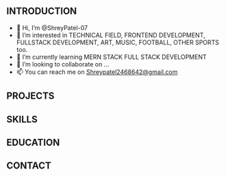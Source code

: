 ## INTRODUCTION
- 👋 Hi, I’m @ShreyPatel-07
- 👀 I’m interested in TECHNICAL FIELD, FRONTEND DEVELOPMENT, FULLSTACK DEVELOPMENT, ART, MUSIC, FOOTBALL, OTHER SPORTS too. 
- 🌱 I’m currently learning MERN STACK FULL STACK DEVELOPMENT
- 💞️ I’m looking to collaborate on ...
- 📫 You can reach me on Shreypatel2468642@gmail.com
## PROJECTS
## SKILLS
## EDUCATION
## CONTACT

<!---
ShreyPatel-07/ShreyPatel-07 is a ✨ special ✨ repository because its `README.md` (this file) appears on your GitHub profile.
You can click the Preview link to take a look at your changes.
--->
